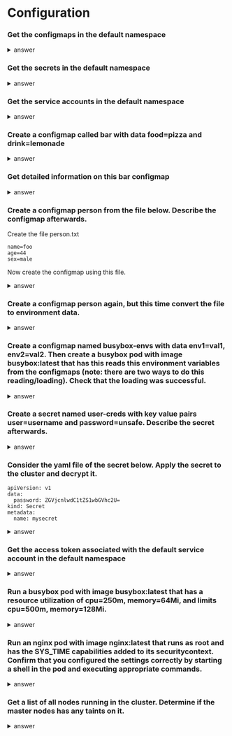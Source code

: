 # Configuration
### Get the configmaps in the default namespace
<details>
<summary>answer</summary>
<p>

```
k get cm
```

```
k get configmap
```

```
k get configmaps
```

</p>
</details>

### Get the secrets in the default namespace
<details>
<summary>answer</summary>
<p>

```
k get secrets
```

```
k get secrets
```

</p>
</details>

### Get the service accounts in the default namespace
<details>
<summary>answer</summary>
<p>

```
k get sa
```

```
k get serviceaccount
```

```
k get serviceaccounts
```

</p>
</details>

### Create a configmap called bar with data food=pizza and drink=lemonade
<details>
<summary>answer</summary>
<p>

```
k create cm bar --from-literal=food=pizza --from-literal=drink=lemonade
```

</p>
</details>

### Get detailed information on this bar configmap
<details>
<summary>answer</summary>
<p>

```
k describe cm bar
```
The output is given below.
```
Name:         bar
Namespace:    default
Labels:       <none>
Annotations:  <none>

Data
====
drink:
----
lemonade
food:
----
pizza
Events:  <none>
```

</p>
</details>

### Create a configmap person from the file below. Describe the configmap afterwards.
Create the file person.txt
```
name=foo
age=44
sex=male
```
Now create the configmap using this file.
<details>
<summary>answer</summary>
<p>

```
k create cm person --from-file=person.txt
```

```
k describe cm person
```

</p>
</details>

### Create a configmap person again, but this time convert the file to environment data.

<details>
<summary>answer</summary>
<p>

```
k create cm person --from-file=person.txt
```

```
Name:         person
Namespace:    default
Labels:       <none>
Annotations:  <none>

Data
====
age:
----
44
name:
----
foo
sex:
----
male
Events:  <none>
```

</p>
</details>

### Create a configmap named busybox-envs with data env1=val1, env2=val2. Then create a busybox pod with image busybox:latest that has this reads this environment variables from the configmaps (note: there are two ways to do this reading/loading). Check that the loading was successful.

<details>
<summary>answer</summary>
<p>

```
k create cm busybox-envs --from-literal=env1=val1 --from-literal=env2=val2
```

```
apiVersion: v1
kind: Pod
metadata:
  labels:
    run: busybox
  name: busybox
spec:
  containers:
  - image: busybox
    name: busybox
    envFrom:
    - configMapRef:
        name: busybox-envs
    command:
    - env
```

```
$ k logs busybox | grep env
env1=val1
env2=val2
```


</p>
</details>

### Create a secret named user-creds with key value pairs user=username and password=unsafe. Describe the secret afterwards.

<details>
<summary>answer</summary>
<p>

```
k create secret generic user-creds --from-literal=user=username --from-literal=password=unsafe
```

```
k describe secret user-creds
```
This gives output
```
Name:         user-creds
Namespace:    default
Labels:       <none>
Annotations:  <none>

Type:  Opaque

Data
====
password:  6 bytes
user:      8 bytes
```

</p>
</details>


### Consider the yaml file of the secret below. Apply the secret to the cluster and decrypt it.

```
apiVersion: v1
data:
  password: ZGVjcnlwdC1tZS1wbGVhc2U=
kind: Secret
metadata:
  name: mysecret
```

<details>
<summary>answer</summary>
<p>

```
k apply -f secret.yaml
```

```
$ echo "ZGVjcnlwdC1tZS1wbGVhc2U=" | base64 --decode
decrypt-me-please
```

</p>
</details>

### Get the access token associated with the default service account in the default namespace 

<details>
<summary>answer</summary>
<p>

```
k describe sa default
```
We obtain the following output.
```
Name:                default
Namespace:           default
Labels:              <none>
Annotations:         <none>
Image pull secrets:  <none>
Mountable secrets:   default-token-7l59s
Tokens:              default-token-7l59s
Events:              <none>
```

```
k describe secret default-token-7l59s
```
We obtain the following output.
```
Name:         default-token-7l59s
Namespace:    default
Labels:       <none>
Annotations:  kubernetes.io/service-account.name: default
              kubernetes.io/service-account.uid: 57b32f7f-cf26-46a0-9dec-bf88f221518f

Type:  kubernetes.io/service-account-token

Data
====
ca.crt:     1025 bytes
namespace:  7 bytes
token:      eyJhbGciOiJSUzI1NiIsImtpZCI6IldEZ2VoQXlHZWQzV1JMV1NMb0hYNXpEVmNRZ3Utb3NaLU91ZmNQYlBRUUEifQ.eyJpc3MiOiJrdWJlcm5ldGVzL3NlcnZpY2VhY2NvdW50Iiwia3ViZXJuZXRlcy5pby9zZXJ2aWNlYWNjb3VudC9uYW1lc3BhY2UiOiJkZWZhdWx0Iiwia3ViZXJuZXRlcy5pby9zZXJ2aWNlYWNjb3VudC9zZWNyZXQubmFtZSI6ImRlZmF1bHQtdG9rZW4tN2w1OXMiLCJrdWJlcm5ldGVzLmlvL3NlcnZpY2VhY2NvdW50L3NlcnZpY2UtYWNjb3VudC5uYW1lIjoiZGVmYXVsdCIsImt1YmVybmV0ZXMuaW8vc2VydmljZWFjY291bnQvc2VydmljZS1hY2NvdW50LnVpZCI6IjU3YjMyZjdmLWNmMjYtNDZhMC05ZGVjLWJmODhmMjIxNTE4ZiIsInN1YiI6InN5c3RlbTpzZXJ2aWNlYWNjb3VudDpkZWZhdWx0PmRlZmF1bHQifQ.MZwH6rtLpP06XJb8s_bjy97JXO7nsqekDctNgpo5bDiJKYPmpffbRysKfk6GIe8WEz3bsjHEwUOZ1w0I64lyH0Y8ZLnFJobUgNe6G2Y2SLHm_oAWSx5Jm70BQn6Ei6JGuuGp0R3LcGpGaIYJ7M1vqiHjXHhZ1lo13QW3fZUxprif0KNQPEAuID3z1thcOoOYoF71Ose4Ldto0CxtJ_1SzPpb96haJYABieZlz-RYgQgXLKUdHd2OyNxJAaRNp9hX-x3X1jUILetGo441gFqTX0hNRevudRtDzq4dGT7Rj4iTXW8NV5Zp62xHEe0YBzfCaeuw3VwnBOX69ulnbAoZ0A
```

</p>
</details>

### Run a busybox pod with image busybox:latest that has a resource utilization of cpu=250m, memory=64Mi, and limits cpu=500m, memory=128Mi.

<details>
<summary>answer</summary>
<p>

```
apiVersion: v1
kind: Pod
metadata:
  labels:
    run: busybox
  name: busybox
spec:
  containers:
  - image: busybox
    name: busybox
    resources:
      requests:
        memory: "64Mi"
        cpu: "250m"
      limits:
        memory: "128Mi"
        cpu: "500m"
```

</p>
</details>


### Run an nginx pod with image nginx:latest that runs as root and has the SYS_TIME capabilities added to its securitycontext. Confirm that you configured the settings correctly by starting a shell in the pod and executing appropriate commands.

<details>
<summary>answer</summary>
<p>

```
apiVersion: v1
kind: Pod
metadata:
  labels:
    run: nginx
  name: nginx
spec:
  containers:
  - image: nginx
    name: nginx
    securityContext:
      runAsUser: 0
      capabilities:
        add: ["SYS_TIME"]
```

```
$ k exec -it nginx -- sh
```

```
nginx ~ whoami
root
```
```
nginx ~ id
uid=0(root) gid=0(root) groups=0(root)
```
```
nginx ~ date -s '1 JAN 2021'
Fri Jan  1 00:00:00 UTC 2021 
```

</p>
</details>

### Get a list of all nodes running in the cluster. Determine if the master nodes has any taints on it.

<details>
<summary>answer</summary>
<p>

```
k get nodes
```

```
k describe node docker-desktop | grep Taint
```
We get the following output (this obviously differs per cluster).
```
$ k describe node docker-desktop | grep Taint
Taints:             <none>
```


</p>
</details>